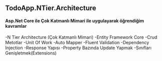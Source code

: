 <h2>TodoApp.NTier.Architecture</h2>
 <h4>Asp.Net Core ile Çok Katmanlı Mimari ile uygulayarak öğrendiğim kavramlar </h4>
 -N Tier Architecture (Çok Katmanlı Mimari)
 -Entity Framework Core
 -Crud Metotlar
 -Unit Of Work
 -Auto Mapper
 -Fluent Validation
 -Dependency Injection
 -Response Yapısı
 -Property Bazında Update Yapmak
 -Sınıfları Genişletmek(Extensions)
